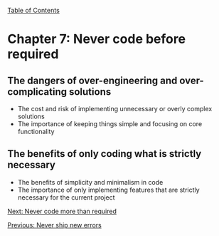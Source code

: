 [Table of Contents](README.md#table-of-Contents)

# Chapter 7: Never code before required
## The dangers of over-engineering and over-complicating solutions
- The cost and risk of implementing unnecessary or overly complex solutions
- The importance of keeping things simple and focusing on core functionality

## The benefits of only coding what is strictly necessary
- The benefits of simplicity and minimalism in code
- The importance of only implementing features that are strictly necessary for the current project

[Next: Never code more than required](Never-code-more-than-required.md)

[Previous: Never ship new errors](Never-ship-new-errors.md)
